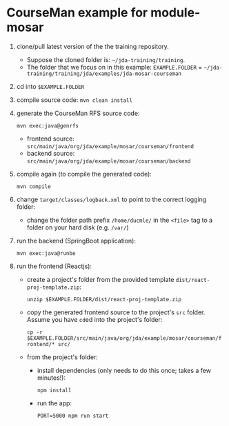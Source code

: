 # CourseMan example for module-mosar

1. clone/pull latest version of the the training repository.
   - Suppose the cloned folder is: `~/jda-training/training`.
   - The folder that we focus on in this example:
      `EXAMPLE.FOLDER` = `~/jda-training/training/jda/examples/jda-mosar-courseman`

2. cd into `$EXAMPLE.FOLDER`
3. compile source code: `mvn clean install`
4. generate the CourseMan RFS source code:

   `mvn exec:java@genrfs`

   - frontend source: `src/main/java/org/jda/example/mosar/courseman/frontend`
   - backend source: `src/main/java/org/jda/example/mosar/courseman/backend`
5. compile again (to compile the generated code): 

    `mvn compile`
6. change `target/classes/logback.xml` to point to the correct logging folder:
   - change the folder path prefix `/home/ducmle/` in the `<file>` tag to a folder on your hard disk (e.g. `/var/`)

7. run the backend (SpringBoot application):

    `mvn exec:java@runbe`
8. run the frontend (Reactjs):
   - create a project's folder from the provided template `dist/react-proj-template.zip`:

     `unzip $EXAMPLE.FOLDER/dist/react-proj-template.zip`

   - copy the generated frontend source to the project's `src` folder. Assume you have `cd`ed into the project's folder:

     `cp -r $EXAMPLE.FOLDER/src/main/java/org/jda/example/mosar/courseman/frontend/* src/`
    
   - from the project's folder:
     - install dependencies (only needs to do this once; takes a few minutes!):

       `npm install`

     - run the app:

       `PORT=5000 npm run start`

